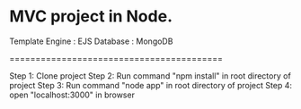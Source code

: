 # MVC project in Node.

Template Engine : EJS
Database : MongoDB

=========================================

Step 1: Clone project
Step 2: Run command "npm install" in root directory of project
Step 3: Run command "node app" in root directory of project
Step 4: open "localhost:3000" in browser
